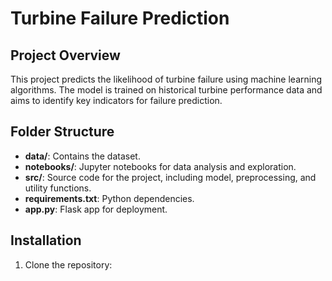 # Turbine Failure Prediction

## Project Overview
This project predicts the likelihood of turbine failure using machine learning algorithms. The model is trained on historical turbine performance data and aims to identify key indicators for failure prediction.

## Folder Structure
- **data/**: Contains the dataset.
- **notebooks/**: Jupyter notebooks for data analysis and exploration.
- **src/**: Source code for the project, including model, preprocessing, and utility functions.
- **requirements.txt**: Python dependencies.
- **app.py**: Flask app for deployment.


## Installation

1. Clone the repository:

